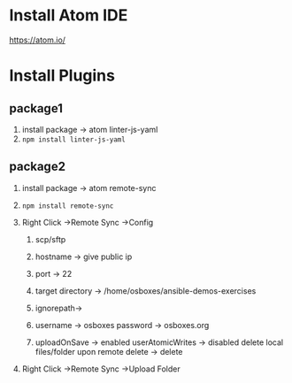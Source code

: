 
# Install Atom IDE
https://atom.io/

# Install Plugins

## package1
  1. install package -> atom linter-js-yaml
  2. `npm install linter-js-yaml`
  
## package2 
  1. install package -> atom remote-sync
  
  2. `npm install remote-sync`
  
  3. Right Click ->Remote Sync ->Config
       1. scp/sftp
       2. hostname -> give public ip 
       3. port -> 22
       4. target directory -> /home/osboxes/ansible-demos-exercises
       5.  ignorepath->
       6. username -> osboxes
             password -> osboxes.org 
             
       7. uploadOnSave -> enabled
          userAtomicWrites -> disabled
          delete local files/folder upon remote delete -> delete
 
 4. Right Click ->Remote Sync ->Upload Folder      
       

